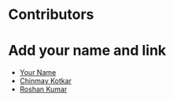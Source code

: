 # Contributors

# Add your name and link

- [Your Name](https://github.com/yourname)
- [Chinmay Kotkar](https://github.com/Chinmay-03)
- [Roshan Kumar](https://github.com/coderoshan18093)
